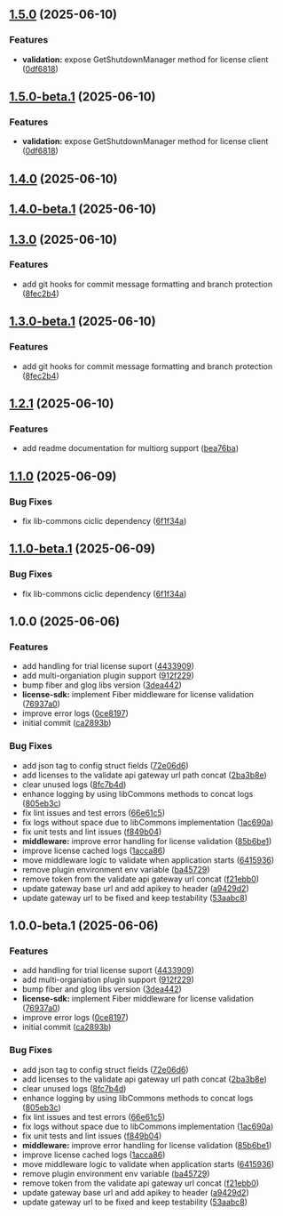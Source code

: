 ## [1.5.0](https://github.com/LerianStudio/lib-license-go/compare/v1.4.0...v1.5.0) (2025-06-10)


### Features

* **validation:** expose GetShutdownManager method for license client ([0df6818](https://github.com/LerianStudio/lib-license-go/commit/0df681811c0ba46367d22701b9508b2ec86b3440))

## [1.5.0-beta.1](https://github.com/LerianStudio/lib-license-go/compare/v1.4.0...v1.5.0-beta.1) (2025-06-10)


### Features

* **validation:** expose GetShutdownManager method for license client ([0df6818](https://github.com/LerianStudio/lib-license-go/commit/0df681811c0ba46367d22701b9508b2ec86b3440))

## [1.4.0](https://github.com/LerianStudio/lib-license-go/compare/v1.3.0...v1.4.0) (2025-06-10)

## [1.4.0-beta.1](https://github.com/LerianStudio/lib-license-go/compare/v1.3.0...v1.4.0-beta.1) (2025-06-10)

## [1.3.0](https://github.com/LerianStudio/lib-license-go/compare/v1.2.1...v1.3.0) (2025-06-10)


### Features

* add git hooks for commit message formatting and branch protection ([8fec2b4](https://github.com/LerianStudio/lib-license-go/commit/8fec2b4950849509925f71228059280da0190e04))

## [1.3.0-beta.1](https://github.com/LerianStudio/lib-license-go/compare/v1.2.1...v1.3.0-beta.1) (2025-06-10)


### Features

* add git hooks for commit message formatting and branch protection ([8fec2b4](https://github.com/LerianStudio/lib-license-go/commit/8fec2b4950849509925f71228059280da0190e04))

## [1.2.1](https://github.com/LerianStudio/lib-license-go/compare/v1.1.0...v1.2.1) (2025-06-10)


### Features

* add readme documentation for multiorg support ([bea76ba](https://github.com/LerianStudio/lib-license-go/commit/bea76ba7699937c1df783f137ead386bbce52b1c))


## [1.1.0](https://github.com/LerianStudio/lib-license-go/compare/v1.0.0...v1.1.0) (2025-06-09)


### Bug Fixes

* fix lib-commons ciclic dependency ([6f1f34a](https://github.com/LerianStudio/lib-license-go/commit/6f1f34a43899e62f333cea19fbe97421418c4589))

## [1.1.0-beta.1](https://github.com/LerianStudio/lib-license-go/compare/v1.0.0...v1.1.0-beta.1) (2025-06-09)


### Bug Fixes

* fix lib-commons ciclic dependency ([6f1f34a](https://github.com/LerianStudio/lib-license-go/commit/6f1f34a43899e62f333cea19fbe97421418c4589))

## 1.0.0 (2025-06-06)


### Features

* add handling for trial license suport ([4433909](https://github.com/LerianStudio/lib-license-go/commit/4433909fe0ff093a5ee1ddfa05cd847fde2e14e6))
* add multi-organiation plugin support ([912f229](https://github.com/LerianStudio/lib-license-go/commit/912f229bbe0908ac9814670cf7f519e677cf20dd))
* bump fiber and glog libs version ([3dea442](https://github.com/LerianStudio/lib-license-go/commit/3dea442b19cd53f3f9b99e39a6622a6bd9f818c7))
* **license-sdk:** implement Fiber middleware for license validation ([76937a0](https://github.com/LerianStudio/lib-license-go/commit/76937a035b4f132bf9cda9efaa8e8d9302a23f41))
* improve error logs ([0ce8197](https://github.com/LerianStudio/lib-license-go/commit/0ce8197e0fcddca5394b6a87bde3291e19d4d7ff))
* initial commit ([ca2893b](https://github.com/LerianStudio/lib-license-go/commit/ca2893bf33c4e06145208577fe3673a3d00483d4))


### Bug Fixes

* add json tag to config struct fields ([72e06d6](https://github.com/LerianStudio/lib-license-go/commit/72e06d6845b9f8fe1913b4275b94b41b0ebceb08))
* add licenses to the validate api gateway url path concat ([2ba3b8e](https://github.com/LerianStudio/lib-license-go/commit/2ba3b8e6dff2d4ba4bd0593a74e3906780de5be3))
* clear unused logs ([8fc7b4d](https://github.com/LerianStudio/lib-license-go/commit/8fc7b4d0f9b708071e028001f14d0c9af416a0ee))
* enhance logging by using libCommons methods to concat logs ([805eb3c](https://github.com/LerianStudio/lib-license-go/commit/805eb3c229a995346fd968f5708b11a55d4abfef))
* fix lint issues and test errors ([66e61c5](https://github.com/LerianStudio/lib-license-go/commit/66e61c52a35d47114348e09d62876ce481f4f0ff))
* fix logs without space due to libCommons implementation ([1ac690a](https://github.com/LerianStudio/lib-license-go/commit/1ac690a450ba9fc0570324f3b3cf82e8e451fd40))
* fix unit tests and lint issues ([f849b04](https://github.com/LerianStudio/lib-license-go/commit/f849b047352e1b585a86a297bd259c90123b4a98))
* **middleware:** improve error handling for license validation ([85b6be1](https://github.com/LerianStudio/lib-license-go/commit/85b6be1f1420e5cfd8edd1aee73e21366d002021))
* improve license cached logs ([1acca86](https://github.com/LerianStudio/lib-license-go/commit/1acca86868bb2d68fb67199fa20c79d22ac60a61))
* move middleware logic to validate when application starts ([6415936](https://github.com/LerianStudio/lib-license-go/commit/6415936250aa043720193128a9a88280930370c9))
* remove plugin environment env variable ([ba45729](https://github.com/LerianStudio/lib-license-go/commit/ba45729c75418a8a0a6ea787450f53f772c21334))
* remove token from the validate api gateway url concat ([f21ebb0](https://github.com/LerianStudio/lib-license-go/commit/f21ebb00f764db3bc85d2bc92c9484fe153434f7))
* update gateway base url and add apikey to header ([a9429d2](https://github.com/LerianStudio/lib-license-go/commit/a9429d283534edfe0e9232d0b18488985d609219))
* update gateway url to be fixed and keep testability ([53aabc8](https://github.com/LerianStudio/lib-license-go/commit/53aabc8d220701d5e766973b5e2f01f0a27f8cdb))

## 1.0.0-beta.1 (2025-06-06)


### Features

* add handling for trial license suport ([4433909](https://github.com/LerianStudio/lib-license-go/commit/4433909fe0ff093a5ee1ddfa05cd847fde2e14e6))
* add multi-organiation plugin support ([912f229](https://github.com/LerianStudio/lib-license-go/commit/912f229bbe0908ac9814670cf7f519e677cf20dd))
* bump fiber and glog libs version ([3dea442](https://github.com/LerianStudio/lib-license-go/commit/3dea442b19cd53f3f9b99e39a6622a6bd9f818c7))
* **license-sdk:** implement Fiber middleware for license validation ([76937a0](https://github.com/LerianStudio/lib-license-go/commit/76937a035b4f132bf9cda9efaa8e8d9302a23f41))
* improve error logs ([0ce8197](https://github.com/LerianStudio/lib-license-go/commit/0ce8197e0fcddca5394b6a87bde3291e19d4d7ff))
* initial commit ([ca2893b](https://github.com/LerianStudio/lib-license-go/commit/ca2893bf33c4e06145208577fe3673a3d00483d4))


### Bug Fixes

* add json tag to config struct fields ([72e06d6](https://github.com/LerianStudio/lib-license-go/commit/72e06d6845b9f8fe1913b4275b94b41b0ebceb08))
* add licenses to the validate api gateway url path concat ([2ba3b8e](https://github.com/LerianStudio/lib-license-go/commit/2ba3b8e6dff2d4ba4bd0593a74e3906780de5be3))
* clear unused logs ([8fc7b4d](https://github.com/LerianStudio/lib-license-go/commit/8fc7b4d0f9b708071e028001f14d0c9af416a0ee))
* enhance logging by using libCommons methods to concat logs ([805eb3c](https://github.com/LerianStudio/lib-license-go/commit/805eb3c229a995346fd968f5708b11a55d4abfef))
* fix lint issues and test errors ([66e61c5](https://github.com/LerianStudio/lib-license-go/commit/66e61c52a35d47114348e09d62876ce481f4f0ff))
* fix logs without space due to libCommons implementation ([1ac690a](https://github.com/LerianStudio/lib-license-go/commit/1ac690a450ba9fc0570324f3b3cf82e8e451fd40))
* fix unit tests and lint issues ([f849b04](https://github.com/LerianStudio/lib-license-go/commit/f849b047352e1b585a86a297bd259c90123b4a98))
* **middleware:** improve error handling for license validation ([85b6be1](https://github.com/LerianStudio/lib-license-go/commit/85b6be1f1420e5cfd8edd1aee73e21366d002021))
* improve license cached logs ([1acca86](https://github.com/LerianStudio/lib-license-go/commit/1acca86868bb2d68fb67199fa20c79d22ac60a61))
* move middleware logic to validate when application starts ([6415936](https://github.com/LerianStudio/lib-license-go/commit/6415936250aa043720193128a9a88280930370c9))
* remove plugin environment env variable ([ba45729](https://github.com/LerianStudio/lib-license-go/commit/ba45729c75418a8a0a6ea787450f53f772c21334))
* remove token from the validate api gateway url concat ([f21ebb0](https://github.com/LerianStudio/lib-license-go/commit/f21ebb00f764db3bc85d2bc92c9484fe153434f7))
* update gateway base url and add apikey to header ([a9429d2](https://github.com/LerianStudio/lib-license-go/commit/a9429d283534edfe0e9232d0b18488985d609219))
* update gateway url to be fixed and keep testability ([53aabc8](https://github.com/LerianStudio/lib-license-go/commit/53aabc8d220701d5e766973b5e2f01f0a27f8cdb))
